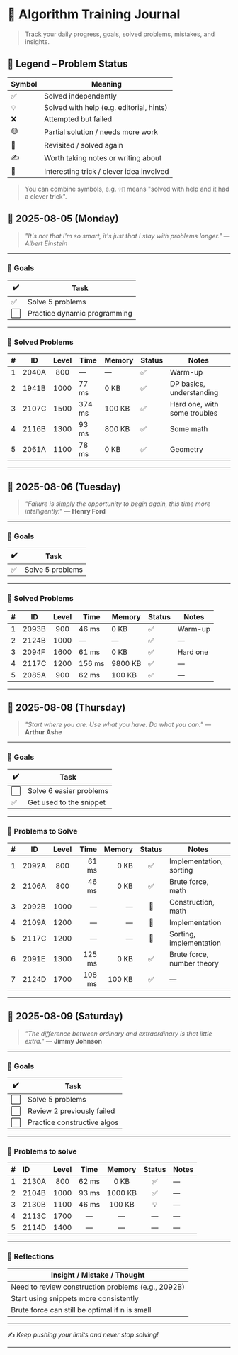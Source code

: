 
# 📘 Algorithm Training Journal

> Track your daily progress, goals, solved problems, mistakes, and insights.

## 🧭 Legend – Problem Status

| Symbol | Meaning                                           |
|--------|---------------------------------------------------|
| ✅     | Solved independently                              |
| 💡     | Solved with help (e.g. editorial, hints)          |
| ❌     | Attempted but failed                              |
| 🟡     | Partial solution / needs more work                |
| 🔁     | Revisited / solved again                          |
| ✍️     | Worth taking notes or writing about               |
| 🧠     | Interesting trick / clever idea involved          |

> You can combine symbols, e.g. `💡🧠` means "solved with help and it had a clever trick".


## 📅 2025-08-05 (Monday)

> *"It's not that I'm so smart, it's just that I stay with problems longer."*
> — *Albert Einstein*

---

### 🎯 Goals

| ✔️ | Task                         |
| -- | ---------------------------- |
| ✅  | Solve 5 problems             |
| ⬜  | Practice dynamic programming |

---

### 🧩 Solved Problems

|  # | ID    | Level | Time   | Memory | Status | Notes                        |
| -: | ----- | :---: | ------ | ------ | ------ | ---------------------------- |
|  1 | 2040A |  800  | —      | —      | ✅      | Warm-up                      |
|  2 | 1941B |  1000 | 77 ms  | 0 KB   | ✅      | DP basics, understanding     |
|  3 | 2107C |  1500 | 374 ms | 100 KB | ✅      | Hard one, with some troubles |
|  4 | 2116B |  1300 | 93 ms  | 800 KB | ✅      | Some math                    |
|  5 | 2061A |  1100 | 78 ms  | 0 KB   | ✅      | Geometry                     |

---

## 📅 2025-08-06 (Tuesday)

> *"Failure is simply the opportunity to begin again, this time more intelligently."*
> — **Henry Ford**

---

### 🎯 Goals

| ✔️ | Task             |
| -- | ---------------- |
| ✅  | Solve 5 problems |

---

### 🧩 Solved Problems

|  # | ID    | Level | Time   | Memory  | Status | Notes    |
| -: | ----- | :---: | ------ | ------- | ------ | -------- |
|  1 | 2093B |  900  | 46 ms  | 0 KB    | ✅      | Warm-up  |
|  2 | 2124B |  1000 | —      | —       | ✅      | —        |
|  3 | 2094F |  1600 | 61 ms  | 0 KB    | ✅      | Hard one |
|  4 | 2117C |  1200 | 156 ms | 9800 KB | ✅      | —        |
|  5 | 2085A |  900  | 62 ms  | 100 KB  | ✅      | —        |

---

## 📅 2025-08-08 (Thursday)

> *"Start where you are. Use what you have. Do what you can."*
> — **Arthur Ashe**

---

### 🎯 Goals

| ✔️ | Task                    |
| -- | ----------------------- |
| ⬜  | Solve 6 easier problems |
| ✅  | Get used to the snippet |

---

### 🧩 Problems to Solve

|  # | ID    | Level |   Time | Memory | Status | Notes                      |
| -: | ----- | :---: | -----: | -----: | :----: | -------------------------- |
|  1 | 2092A |  800  |  61 ms |   0 KB |    ✅   | Implementation, sorting    |
|  2 | 2106A |  800  |  46 ms |   0 KB |    ✅   | Brute force, math          |
|  3 | 2092B |  1000 |      — |      — |    🔁   | Construction, math         |
|  4 | 2109A |  1200 |      — |      — |    🔁   | Implementation             |
|  5 | 2117C |  1200 |      — |      — |    🔁   | Sorting, implementation    |
|  6 | 2091E |  1300 | 125 ms |   0 KB |    ✅   | Brute force, number theory |
|  7 | 2124D |  1700 | 108 ms | 100 KB |    ✅   | —                          |


---

## 📅 2025-08-09 (Saturday)

> *"The difference between ordinary and extraordinary is that little extra."*
> — **Jimmy Johnson**

---

### 🎯 Goals

| ✔️ | Task                        |
| -- | --------------------------- |
| ⬜  | Solve 5 problems            |
| ⬜  | Review 2 previously failed  |
| ⬜  | Practice constructive algos |

---

### 🧩 Problems to solve

| # | ID | Level | Time | Memory | Status | Notes |
| :--- | :--- | :---: | :---: | :---: | :---: | :--- |
| 1 | 2130A | 800 | 62 ms | 0 KB | ✅ | — |
| 2 | 2104B | 1000 | 93 ms | 1000 KB | ✅ | — |
| 3 | 2130B | 1100 | 46 ms | 100 KB | 💡 | — |
| 4 | 2113C | 1700 | — | — | — | — |
| 5 | 2114D | 1400 | — | — | — | — |


---


### 🧠 Reflections

| Insight / Mistake / Thought                        |
| -------------------------------------------------- |
| Need to review construction problems (e.g., 2092B) |
| Start using snippets more consistently             |
| Brute force can still be optimal if n is small     |

---

✍️ *Keep pushing your limits and never stop solving!*

---
